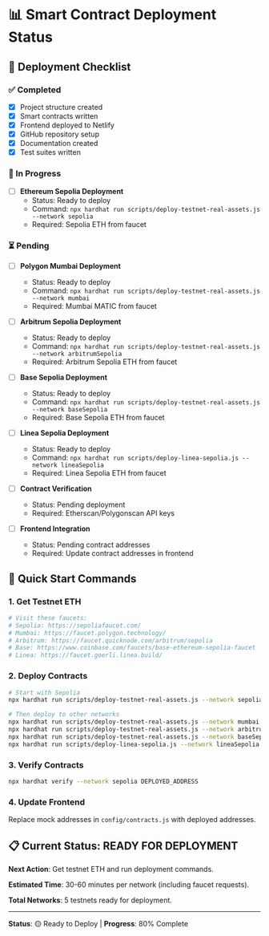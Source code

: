 # 📊 Smart Contract Deployment Status

## 🎯 Deployment Checklist

### ✅ Completed
- [x] Project structure created
- [x] Smart contracts written
- [x] Frontend deployed to Netlify
- [x] GitHub repository setup
- [x] Documentation created
- [x] Test suites written

### 🔄 In Progress
- [ ] **Ethereum Sepolia Deployment**
  - Status: Ready to deploy
  - Command: `npx hardhat run scripts/deploy-testnet-real-assets.js --network sepolia`
  - Required: Sepolia ETH from faucet

### ⏳ Pending
- [ ] **Polygon Mumbai Deployment**
  - Status: Ready to deploy
  - Command: `npx hardhat run scripts/deploy-testnet-real-assets.js --network mumbai`
  - Required: Mumbai MATIC from faucet

- [ ] **Arbitrum Sepolia Deployment**
  - Status: Ready to deploy
  - Command: `npx hardhat run scripts/deploy-testnet-real-assets.js --network arbitrumSepolia`
  - Required: Arbitrum Sepolia ETH from faucet

- [ ] **Base Sepolia Deployment**
  - Status: Ready to deploy
  - Command: `npx hardhat run scripts/deploy-testnet-real-assets.js --network baseSepolia`
  - Required: Base Sepolia ETH from faucet

- [ ] **Linea Sepolia Deployment**
  - Status: Ready to deploy
  - Command: `npx hardhat run scripts/deploy-linea-sepolia.js --network lineaSepolia`
  - Required: Linea Sepolia ETH from faucet

- [ ] **Contract Verification**
  - Status: Pending deployment
  - Required: Etherscan/Polygonscan API keys

- [ ] **Frontend Integration**
  - Status: Pending contract addresses
  - Required: Update contract addresses in frontend

## 🚀 Quick Start Commands

### 1. Get Testnet ETH
```bash
# Visit these faucets:
# Sepolia: https://sepoliafaucet.com/
# Mumbai: https://faucet.polygon.technology/
# Arbitrum: https://faucet.quicknode.com/arbitrum/sepolia
# Base: https://www.coinbase.com/faucets/base-ethereum-sepolia-faucet
# Linea: https://faucet.goerli.linea.build/
```

### 2. Deploy Contracts
```bash
# Start with Sepolia
npx hardhat run scripts/deploy-testnet-real-assets.js --network sepolia

# Then deploy to other networks
npx hardhat run scripts/deploy-testnet-real-assets.js --network mumbai
npx hardhat run scripts/deploy-testnet-real-assets.js --network arbitrumSepolia
npx hardhat run scripts/deploy-testnet-real-assets.js --network baseSepolia
npx hardhat run scripts/deploy-linea-sepolia.js --network lineaSepolia
```

### 3. Verify Contracts
```bash
npx hardhat verify --network sepolia DEPLOYED_ADDRESS
```

### 4. Update Frontend
Replace mock addresses in `config/contracts.js` with deployed addresses.

## 📋 Current Status: READY FOR DEPLOYMENT

**Next Action**: Get testnet ETH and run deployment commands.

**Estimated Time**: 30-60 minutes per network (including faucet requests).

**Total Networks**: 5 testnets ready for deployment.

---

**Status**: 🟡 Ready to Deploy | **Progress**: 80% Complete
